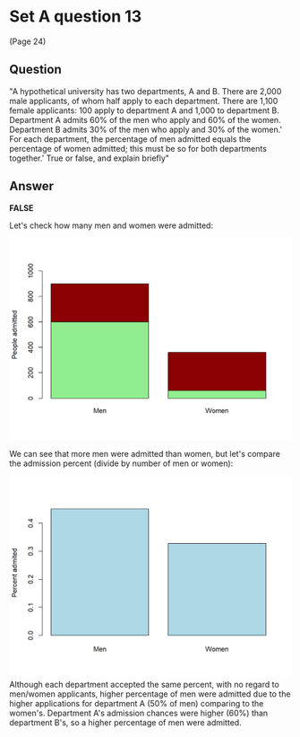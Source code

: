 # Set A question 13 
(Page 24)

## Question

"A hypothetical university has two departments, A and B. There are 2,000 male applicants, of whom half apply to each department. There are 1,100 female applicants: 100 apply to department A and 1,000 to department B. Department A admits 60% of the men who apply and 60% of the women. Department B admits 30% of the men who apply and 30% of the women.' For each department, the percentage of men admitted equals the percentage of women admitted; this must be so for both departments together.' True or false, and explain briefly"

## Answer

**FALSE**

Let's check how many men and women were admitted:

<img src="Set-A-Q13_files/figure-html/unnamed-chunk-1-1.png" width="672" />

We can see that more men were admitted than women, but let's compare the admission percent (divide by number of men or women):


<img src="Set-A-Q13_files/figure-html/unnamed-chunk-2-1.png" width="672" />
Although each department accepted the same percent, with no regard to men/women applicants, higher percentage of men were admitted due to the higher applications for department A (50% of men) comparing to the women's. Department A's admission chances were higher (60%) than department B's, so a higher percentage of men were admitted. 

